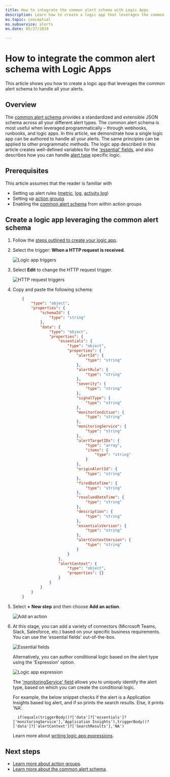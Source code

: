 ```yaml
---
title: How to integrate the common alert schema with Logic Apps
description: Learn how to create a logic app that leverages the common alert schema to handle all your alerts.
ms.topic: conceptual
ms.subservice: alerts
ms.date: 05/27/2019

---
```


# How to integrate the common alert schema with Logic Apps

This article shows you how to create a logic app that leverages the common alert schema to handle all your alerts.

## Overview

The [common alert schema](./alerts-common-schema.md) provides a standardized and extensible JSON schema across all your different alert types. The common alert schema is most useful when leveraged programmatically – through webhooks, runbooks, and logic apps. In this article, we demonstrate how a single logic app can be authored to handle all your alerts. The same principles can be applied to other programmatic methods. The logic app described in this article creates well-defined variables for the ['essential' fields](alerts-common-schema-definitions.md#essentials), and also describes how you can handle [alert type](alerts-common-schema-definitions.md#alert-context) specific logic.


## Prerequisites 

This article assumes that the reader is familiar with 
* Setting up alert rules ([metric](../alerts/alerts-metric.md), [log](./alerts-log.md), [activity log](./alerts-activity-log.md))
* Setting up [action groups](./action-groups.md)
* Enabling the [common alert schema](./alerts-common-schema.md#how-do-i-enable-the-common-alert-schema) from within action groups

## Create a logic app leveraging the common alert schema

1. Follow the [steps outlined to create your logic app](./action-groups-logic-app.md). 

1.  Select the trigger: **When a HTTP request is received**.

    ![Logic app triggers](media/action-groups-logic-app/logic-app-triggers.png "Logic app triggers")

1.  Select **Edit** to change the HTTP request trigger.

    ![HTTP request triggers](media/action-groups-logic-app/http-request-trigger-shape.png "HTTP request triggers")


1.  Copy and paste the following schema:

    ```json
        {
            "type": "object",
            "properties": {
                "schemaId": {
                    "type": "string"
                },
                "data": {
                    "type": "object",
                    "properties": {
                        "essentials": {
                            "type": "object",
                            "properties": {
                                "alertId": {
                                    "type": "string"
                                },
                                "alertRule": {
                                    "type": "string"
                                },
                                "severity": {
                                    "type": "string"
                                },
                                "signalType": {
                                    "type": "string"
                                },
                                "monitorCondition": {
                                    "type": "string"
                                },
                                "monitoringService": {
                                    "type": "string"
                                },
                                "alertTargetIDs": {
                                    "type": "array",
                                    "items": {
                                        "type": "string"
                                    }
                                },
                                "originAlertId": {
                                    "type": "string"
                                },
                                "firedDateTime": {
                                    "type": "string"
                                },
                                "resolvedDateTime": {
                                    "type": "string"
                                },
                                "description": {
                                    "type": "string"
                                },
                                "essentialsVersion": {
                                    "type": "string"
                                },
                                "alertContextVersion": {
                                    "type": "string"
                                }
                            }
                        },
                        "alertContext": {
                            "type": "object",
                            "properties": {}
                        }
                    }
                }
            }
        }
    ```

1. Select **+** **New step** and then choose **Add an action**.

    ![Add an action](media/action-groups-logic-app/add-action.png "Add an action")

1. At this stage, you can add a variety of connectors (Microsoft Teams, Slack, Salesforce, etc.) based on your specific business requirements. You can use the 'essential fields' out-of-the-box. 

    ![Essential fields](media/alerts-common-schema-integrations/logic-app-essential-fields.png "Essential fields")
    
    Alternatively, you can author conditional logic based on the alert type using the 'Expression' option.

    ![Logic app expression](media/alerts-common-schema-integrations/logic-app-expressions.png "Logic app expression")
    
     The ['monitoringService' field](alerts-common-schema-definitions.md#alert-context) allows you to uniquely identify the alert type, based on which you can create the conditional logic.

    
    For example, the below snippet checks if the alert is a Application Insights based log alert, and if so prints the search results. Else, it prints 'NA'.

    ```text
      if(equals(triggerBody()?['data']?['essentials']?['monitoringService'],'Application Insights'),triggerBody()?['data']?['alertContext']?['SearchResults'],'NA')
    ```
    
     Learn more about [writing logic app expressions](../../logic-apps/workflow-definition-language-functions-reference.md#logical-comparison-functions).

    


## Next steps

* [Learn more about action groups](./action-groups.md).
* [Learn more about the common alert schema](./alerts-common-schema.md).